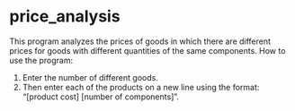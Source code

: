# price_analysis
This program analyzes the prices of goods in which there are different prices for goods with different quantities of the same components. 
How to use the program: 
1) Enter the number of different goods. 
2) Then enter each of the products on a new line using the format: “[product cost] [number of components]”.
